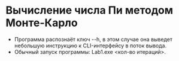 # Вычисление числа Пи методом Монте-Карло
* Программа распознаёт ключ --h, в этом случае она выведет небольшую инструкцию к CLI-интерфейсу в поток вывода.
* Обычный запуск программы: Lab1.exe <кол-во итераций>.
